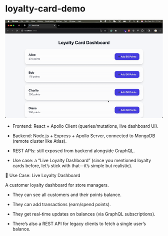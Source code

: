 # loyalty-card-demo

![demo.gif](./demo.gif)

- Frontend: React + Apollo Client (queries/mutations, live dashboard UI).

- Backend: Node.js + Express + Apollo Server, connected to MongoDB (remote cluster like Atlas).

- REST APIs: still exposed from backend alongside GraphQL.

- Use case: a “Live Loyalty Dashboard” (since you mentioned loyalty cards before, let’s stick with that—it’s simple but realistic).

🔹 Use Case: Live Loyalty Dashboard

A customer loyalty dashboard for store managers.

- They can see all customers and their points balance.

- They can add transactions (earn/spend points).

- They get real-time updates on balances (via GraphQL subscriptions).

- There’s also a REST API for legacy clients to fetch a single user’s balance.

